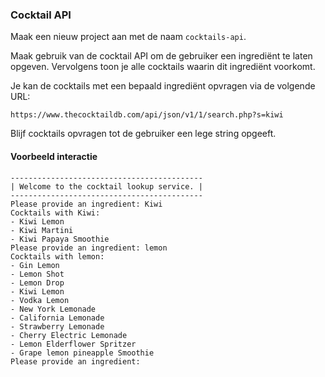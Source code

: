 ### Cocktail API

Maak een nieuw project aan met de naam `cocktails-api`.

Maak gebruik van de cocktail API om de gebruiker een ingrediënt te laten opgeven. Vervolgens toon je alle cocktails waarin dit ingrediënt voorkomt.

Je kan de cocktails met een bepaald ingrediënt opvragen via de volgende URL:
```
https://www.thecocktaildb.com/api/json/v1/1/search.php?s=kiwi
```

Blijf cocktails opvragen tot de gebruiker een lege string opgeeft.

#### Voorbeeld interactie

```plaintext
-------------------------------------------
| Welcome to the cocktail lookup service. |
-------------------------------------------
Please provide an ingredient: Kiwi
Cocktails with Kiwi:
- Kiwi Lemon
- Kiwi Martini
- Kiwi Papaya Smoothie
Please provide an ingredient: lemon
Cocktails with lemon:
- Gin Lemon
- Lemon Shot
- Lemon Drop
- Kiwi Lemon
- Vodka Lemon
- New York Lemonade
- California Lemonade
- Strawberry Lemonade
- Cherry Electric Lemonade
- Lemon Elderflower Spritzer
- Grape lemon pineapple Smoothie
Please provide an ingredient: 
```